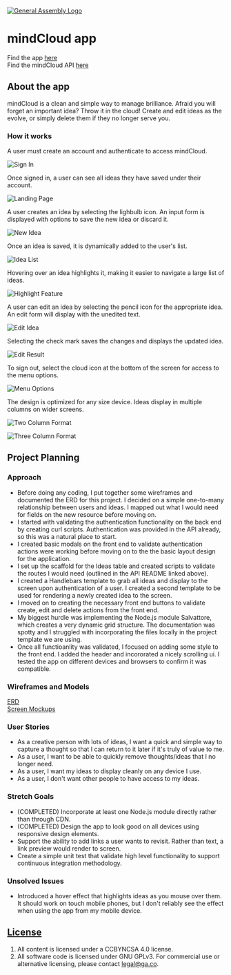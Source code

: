 [![General Assembly Logo](https://camo.githubusercontent.com/1a91b05b8f4d44b5bbfb83abac2b0996d8e26c92/687474703a2f2f692e696d6775722e636f6d2f6b6538555354712e706e67)](https://generalassemb.ly/education/web-development-immersive)

# mindCloud app

Find the app [here](https://danielleletarte.github.io/mind-cloud-client/)<br>
Find the mindCloud API [here](https://github.com/danielleletarte/mind-cloud-api)

## About the app

mindCloud is a clean and simple way to manage brilliance. Afraid you will forget an important idea? Throw it in the cloud! Create and edit ideas as the evolve, or simply delete them if they no longer serve you.

### How it works

A user must create an account and authenticate to access mindCloud.

![Sign In](imgs/sign-in.JPG)

Once signed in, a user can see all ideas they have saved under their account.

![Landing Page](imgs/first-idea.JPG)

A user creates an idea by selecting the lighbulb icon. An input form is displayed with options to save the new idea or discard it.

![New Idea](imgs/new-idea.JPG)

Once an idea is saved, it is dynamically added to the user's list.

![Idea List](imgs/list-of-ideas.JPG)

Hovering over an idea highlights it, making it easier to navigate a large list of ideas.

![Highlight Feature](imgs/hover-feature.JPG)

A user can edit an idea by selecting the pencil icon for the appropriate idea. An edit form will display with the unedited text.

![Edit Idea](imgs/edit-idea.JPG)

Selecting the check mark saves the changes and displays the updated idea.

![Edit Result](imgs/edit-result.JPG)

To sign out, select the cloud icon at the bottom of the screen for access to the menu options.

![Menu Options](imgs/menu-view.JPG)

The design is optimized for any size device. Ideas display in multiple columns on wider screens.

![Two Column Format](imgs/two-column.JPG)

![Three Column Format](imgs/three-column.JPG)

## Project Planning

### Approach

 - Before doing any coding, I put together some wireframes and documented the ERD for this project. I decided on a simple one-to-many relationship between users and ideas. I mapped out what I would need for fields on the new resource before moving on.
 - I started with validating the authentication functionality on the back end by creating curl scripts. Authentication was provided in the API already, so this was a natural place to start.
 - I created basic modals on the front end to validate authentication actions were working before moving on to the the basic layout design for the application.
 - I set up the scaffold for the Ideas table and created scripts to validate the routes I would need (outlined in the API README linked above).
 - I created a Handlebars template to grab all ideas and display to the screen upon authentication of a user. I created a second template to be used for rendering a newly created idea to the screen.
 - I moved on to creating the necessary front end buttons to validate create, edit and delete actions from the front end.
 - My biggest hurdle was implementing the Node.js module Salvattore, which creates a very dynamic grid structure. The documentation was spotty and I struggled with incorporating the files locally in the project template we are using.
 - Once all functioanlity was validated, I focused on adding some style to the front end. I added the header and incororated a nicely scrolling ui. I tested the app on different devices and browsers to confirm it was compatible. 

### Wireframes and Models

[ERD](imgs/erd.JPG)<br>
[Screen Mockups](imgs/screen_mockups.JPG)<br>

### User Stories

 - As a creative person with lots of ideas, I want a quick and simple way to capture a thought so that I can return to it later if it's truly of value to me.
 - As a user, I want to be able to quickly remove thoughts/ideas that I no longer need.
 - As a user, I want my ideas to display cleanly on any device I use.
 - As a user, I don't want other people to have access to my ideas.

### Stretch Goals

  - (COMPLETED) Incorporate at least one Node.js module directly rather than through CDN.
  - (COMPLETED) Design the app to look good on all devices using responsive design elements.
  - Support the ability to add links a user wants to revisit. Rather than text, a link preview would render to screen.
  - Create a simple unit test that validate high level functionality to support continuous integration methodology.

### Unsolved Issues

 - Introduced a hover effect that highlights ideas as you mouse over them. It should work on touch mobile phones, but I don't reliably see the effect when using the app from my mobile device.

## [License](LICENSE)

1.  All content is licensed under a CC­BY­NC­SA 4.0 license.
1.  All software code is licensed under GNU GPLv3. For commercial use or
    alternative licensing, please contact legal@ga.co.
